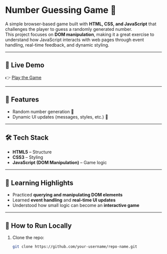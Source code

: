 # Number Guessing Game 🎯  

A simple browser-based game built with **HTML, CSS, and JavaScript** that challenges the player to guess a randomly generated number.  
This project focuses on **DOM manipulation**, making it a great exercise to understand how JavaScript interacts with web pages through event handling, real-time feedback, and dynamic styling.  

---

## 🚀 Live Demo  
👉 [Play the Game](https://novachrono-c-137.github.io/number-guessing-game/)  

---

## 📸 Features  
- Random number generation 🔢  
- Dynamic UI updates (messages, styles, etc.) 🎨  


---

## 🛠️ Tech Stack  
- **HTML5** – Structure  
- **CSS3** – Styling  
- **JavaScript (DOM Manipulation)** – Game logic  

---

## 🎯 Learning Highlights  
- Practiced **querying and manipulating DOM elements**  
- Learned **event handling** and **real-time UI updates**  
- Understood how small logic can become an **interactive game**  

---

## 📂 How to Run Locally  
1. Clone the repo:  
   ```bash
   git clone https://github.com/your-username/repo-name.git
